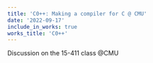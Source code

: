 ```yaml
---
title: 'C0++: Making a compiler for C @ CMU'
date: '2022-09-17'
include_in_works: true
works_title: 'C0++'
---
```


Discussion on the 15-411 class @CMU